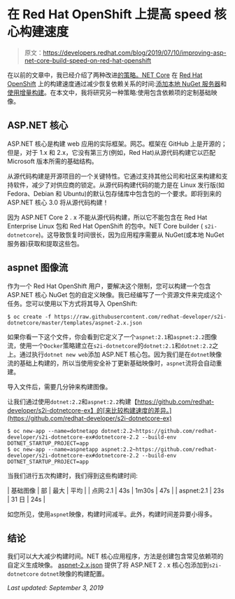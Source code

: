 # 在 Red Hat OpenShift 上提高 speed 核心构建速度

> 原文：<https://developers.redhat.com/blog/2019/07/10/improving-asp-net-core-build-speed-on-red-hat-openshift>

在以前的文章中，我已经介绍了两种改进[的策略。NET Core](https://developers.redhat.com/products/dotnet/overview) 在 [Red Hat OpenShift](https://developers.redhat.com/products/openshift/overview) 上的构建速度通过减少恢复依赖关系的时间:[添加本地 NuGet 服务器](https://developers.redhat.com/blog/2019/01/08/local-nuget-server-red-hat-openshift-container-platform/)和[使用增量构建](https://developers.redhat.com/blog/2019/04/08/reduce-application-image-build-times-with-net-core-incremental-builds/)。在本文中，我将研究另一种策略:使用包含依赖项的定制基础映像。

## ASP.NET 核心

ASP.NET 核心是构建 web 应用的实际框架。网芯。框架在 GitHub 上是开源的；但是，对于 1.x 和 2.x，它没有第三方(例如，Red Hat)从源代码构建它以匹配 Microsoft 版本所需的基础结构。

从源代码构建是开源项目的一个关键特性。它通过支持其他公司和社区来构建和支持软件，减少了对供应商的锁定。从源代码构建代码的能力是在 Linux 发行版(如 Fedora、Debian 和 Ubuntu)的默认包存储库中包含包的一个要求。即将到来的 ASP.NET 核心 3.0 将从源代码构建！

因为 ASP.NET Core 2 . x 不能从源代码构建，所以它不能包含在 Red Hat Enterprise Linux 包和 Red Hat OpenShift 的包中。NET Core builder ( `s2i-dotnetcore`)。这导致恢复时间很长，因为应用程序需要从 NuGet(或本地 NuGet 服务器)获取和提取这些包。

## aspnet 图像流

作为一个 Red Hat OpenShift 用户，要解决这个限制，您可以构建一个包含 ASP.NET 核心 NuGet 包的自定义映像。我已经编写了一个资源文件来完成这个任务。您可以使用以下方式将其导入 OpenShift:

```
$ oc create -f https://raw.githubusercontent.com/redhat-developer/s2i-dotnetcore/master/templates/aspnet-2.x.json

```

如果你看一下这个文件，你会看到它定义了一个`aspnet:2.1`和`aspnet:2.2`图像流，使用一个`Docker`策略建立在`s2i-dotnetcore`的`dotnet:2.1`和`dotnet:2.2`之上。通过执行`dotnet new web`添加 ASP.NET 核心包。因为我们是在`dotnet`映像流的基础上构建的，所以当使用安全补丁更新基础映像时，`aspnet`流将会自动重建。

导入文件后，需要几分钟来构建图像。

让我们通过使用`dotnet:2.2`和`aspnet:2.2`构建【https://github.com/redhat-developer/s2i-dotnetcore-ex】的[来比较构建速度的差异。](https://github.com/redhat-developer/s2i-dotnetcore-ex)

```
$ oc new-app --name=dotnetapp dotnet:2.2~https://github.com/redhat-developer/s2i-dotnetcore-ex#dotnetcore-2.2 --build-env DOTNET_STARTUP_PROJECT=app
$ oc new-app --name=aspnetapp aspnet:2.2~https://github.com/redhat-developer/s2i-dotnetcore-ex#dotnetcore-2.2 --build-env DOTNET_STARTUP_PROJECT=app

```

当我们进行五次构建时，我们得到这些构建时间:

| 基础图像 | 部 | 最大 | 平均 |
| 点网:2.1 | 43s | 1m30s | 47s |
| aspnet:2.1 | 23s | 31 日 | 24s |

如您所见，使用`aspnet`映像，构建时间减半。此外，构建时间差异要小得多。

## 结论

我们可以大大减少构建时间。NET 核心应用程序，方法是创建包含常见依赖项的自定义生成映像。 [aspnet-2.x.json](https://raw.githubusercontent.com/redhat-developer/s2i-dotnetcore/master/templates/aspnet-2.x.json) 提供了将 ASP.NET 2 . x 核心包添加到`s2i-dotnetcore` `dotnet`映像的构建配置。

*Last updated: September 3, 2019*